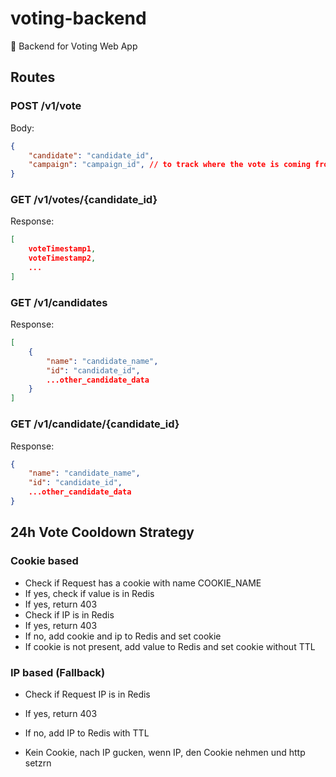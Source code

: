 # voting-backend
🧮 Backend for Voting Web App


## Routes

### POST /v1/vote
Body:
```json
{
    "candidate": "candidate_id",
    "campaign": "campaign_id", // to track where the vote is coming from
}
```

### GET /v1/votes/{candidate_id}
Response:
```json
[
    voteTimestamp1,
    voteTimestamp2,
    ...
]
```

### GET /v1/candidates
Response:
```json
[
    {
        "name": "candidate_name",
        "id": "candidate_id",
        ...other_candidate_data
    }
]

```

### GET /v1/candidate/{candidate_id}
Response:
```json
{
    "name": "candidate_name",
    "id": "candidate_id",
    ...other_candidate_data
}
```

## 24h Vote Cooldown Strategy

### Cookie based

- Check if Request has a cookie with name COOKIE_NAME
- If yes, check if value is in Redis
- If yes, return 403
- Check if IP is in Redis
- If yes, return 403
- If no, add cookie and ip to Redis and set cookie
- If cookie is not present, add value to Redis and set cookie without TTL

### IP based (Fallback)

- Check if Request IP is in Redis
- If yes, return 403
- If no, add IP to Redis with TTL


- Kein Cookie, nach IP gucken, wenn IP, den Cookie nehmen und http setzrn